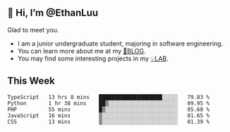 ## 👋 Hi, I’m @EthanLuu

Glad to meet you.

- I am a junior undergraduate student, majoring in software engineering.
- You can learn more about me at my [📝BLOG](https://blog.ethanloo.top).
- You may find some interesting projects in my [💡LAB](https://lab.ethanloo.top).

## This Week
<!--START_SECTION:waka-->
```text
TypeScript   13 hrs 8 mins   ████████████████████░░░░░   79.83 % 
Python       1 hr 38 mins    ██▒░░░░░░░░░░░░░░░░░░░░░░   09.95 % 
PHP          55 mins         █▒░░░░░░░░░░░░░░░░░░░░░░░   05.60 % 
JavaScript   16 mins         ▒░░░░░░░░░░░░░░░░░░░░░░░░   01.65 % 
CSS          13 mins         ▒░░░░░░░░░░░░░░░░░░░░░░░░   01.39 % 
```
<!--END_SECTION:waka-->

